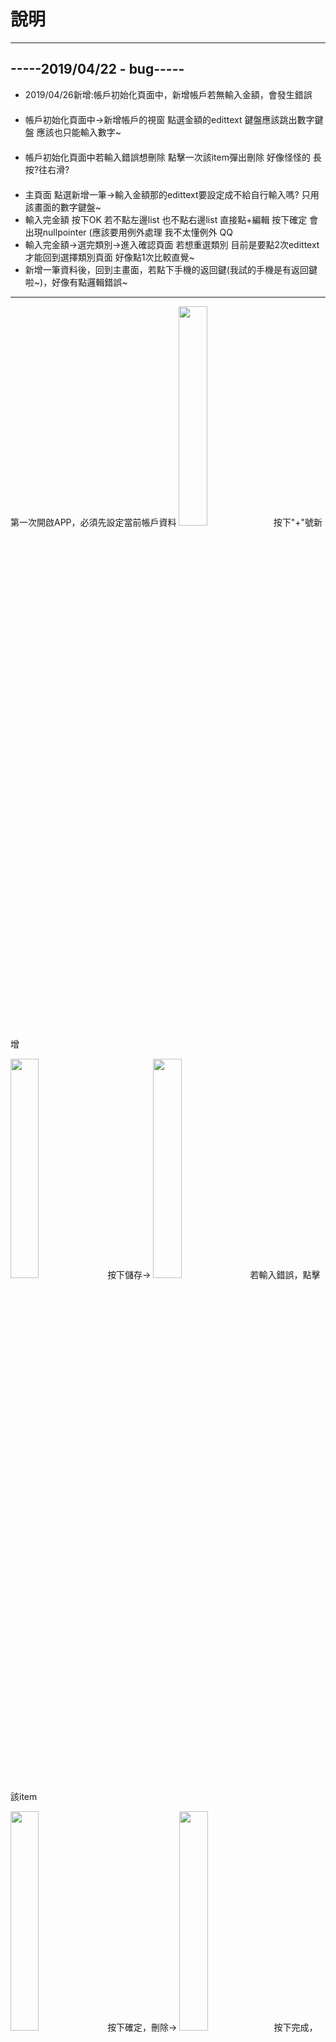 # 說明
<hr>
<h2>-----2019/04/22 - bug-----</h2> 
<ul>
  <li>2019/04/26新增:帳戶初始化頁面中，新增帳戶若無輸入金額，會發生錯誤</li>
　<li>帳戶初始化頁面中->新增帳戶的視窗 點選金額的edittext 鍵盤應該跳出數字鍵盤 應該也只能輸入數字~</li>
　<li>帳戶初始化頁面中若輸入錯誤想刪除 點擊一次該item彈出刪除 好像怪怪的 長按?往右滑?</li>
　<li>主頁面 點選新增一筆->輸入金額那的edittext要設定成不給自行輸入嗎? 只用該畫面的數字鍵盤~</li>
  <li>輸入完金額 按下OK 若不點左邊list 也不點右邊list 
        直接點+編輯 按下確定 會出現nullpointer (應該要用例外處理 我不太懂例外 QQ</li>
  <li>輸入完金額->選完類別->進入確認頁面 若想重選類別 目前是要點2次edittext才能回到選擇類別頁面 好像點1次比較直覺~</li>
  <li>新增一筆資料後，回到主畫面，若點下手機的返回鍵(我試的手機是有返回鍵啦~)，好像有點邏輯錯誤~</li>
</ul>
<hr>

<p>第一次開啟APP，必須先設定當前帳戶資料
  <img src="https://raw.githubusercontent.com/rabbit860321/NKUST_SE/master/%E8%AA%AA%E6%98%8E%E5%9C%96%E7%89%87/%E5%B8%B3%E6%88%B6%E5%88%9D%E5%A7%8B%E5%8C%96.jpg" width="30%" height="30%">按下"+"號新增
</p>

<p>
  <img src="https://github.com/rabbit860321/NKUST_SE/blob/master/%E8%AA%AA%E6%98%8E%E5%9C%96%E7%89%87/%E6%96%B0%E5%A2%9E%E5%B8%B3%E6%88%B6.jpg" width="30%" height="30%">
  按下儲存->
  <img src="https://github.com/rabbit860321/NKUST_SE/blob/master/%E8%AA%AA%E6%98%8E%E5%9C%96%E7%89%87/%E5%B8%B3%E6%88%B6%E6%96%B0%E5%A2%9E%E5%AE%8C%E6%88%90.jpg" width="30%" height="30%">
  若輸入錯誤，點擊該item
</p>

<p>
  <img src="https://github.com/rabbit860321/NKUST_SE/blob/master/%E8%AA%AA%E6%98%8E%E5%9C%96%E7%89%87/%E7%A2%BA%E5%AE%9A%E5%88%AA%E9%99%A4%E9%83%B5%E5%B1%80.jpg" width="30%" height="30%">
  按下確定，刪除->
  <img src="https://github.com/rabbit860321/NKUST_SE/blob/master/%E8%AA%AA%E6%98%8E%E5%9C%96%E7%89%87/%E5%88%AA%E9%99%A4%E5%AE%8C%E6%88%90.jpg" width="30%" height="30%">按下完成，進入主頁面
</p>
<p>
  <img src="https://github.com/rabbit860321/NKUST_SE/blob/master/%E8%AA%AA%E6%98%8E%E5%9C%96%E7%89%87/%E4%B8%BB%E7%95%AB%E9%9D%A2.jpg" width="30%" height="30%">按下"新增一筆"，新增支出/收入
  <img src="https://github.com/rabbit860321/NKUST_SE/blob/master/%E8%AA%AA%E6%98%8E%E5%9C%96%E7%89%87/%E9%A0%90%E8%A8%AD%E6%94%AF%E5%87%BA.jpg" width="30%" height="30%">點選餐飲
</p>
<p>
  <img src="https://github.com/rabbit860321/NKUST_SE/blob/master/%E8%AA%AA%E6%98%8E%E5%9C%96%E7%89%87/%E9%BB%9E%E9%81%B8%E9%A0%85%E7%9B%AE.jpg" width="30%" height="30%">
  若無想選的類別，按下+編輯可以新增
  <img src="https://github.com/rabbit860321/NKUST_SE/blob/master/%E8%AA%AA%E6%98%8E%E5%9C%96%E7%89%87/%E8%BC%B8%E5%85%A5%E9%A3%B2%E6%96%99.jpg" width="30%" height="30%">
</p>
<p>
  <img src="https://github.com/rabbit860321/NKUST_SE/blob/master/%E8%AA%AA%E6%98%8E%E5%9C%96%E7%89%87/%E5%AE%8C%E6%88%90%E6%96%B0%E5%A2%9E%E9%A3%B2%E6%96%99.jpg" width="30%" height="30%">按下"飲料"->進入確認頁面
  <img src="https://github.com/rabbit860321/NKUST_SE/blob/master/%E8%AA%AA%E6%98%8E%E5%9C%96%E7%89%87/%E7%A2%BA%E8%AA%8D%E9%A0%81%E9%9D%A2.jpg" width="30%" height="30%">
</p>
<p>
  能自行輸入備註<img src="https://github.com/rabbit860321/NKUST_SE/blob/master/%E8%AA%AA%E6%98%8E%E5%9C%96%E7%89%87/%E5%82%99%E8%A8%BB.jpg" width="30%" height="30%">點完成，儲存
  <img src="https://github.com/rabbit860321/NKUST_SE/blob/master/%E8%AA%AA%E6%98%8E%E5%9C%96%E7%89%87/%E9%A1%AF%E7%A4%BA%E4%BB%8A%E6%97%A5.jpg" width="30%" height="30%">
</p>

